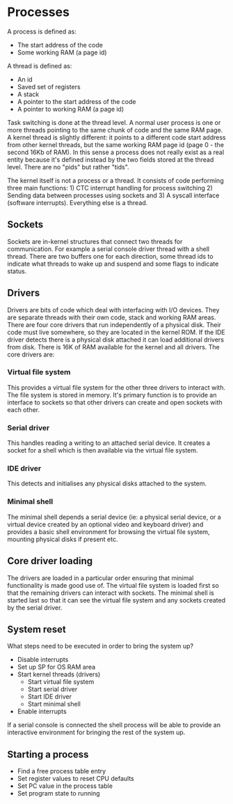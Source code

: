 # Processes

A process is defined as:

* The start address of the code
* Some working RAM (a page id)

A thread is defined as:

* An id
* Saved set of registers
* A stack
* A pointer to the start address of the code
* A pointer to working RAM (a page id)

Task switching is done at the thread level. A normal user process is one or more threads pointing to the same chunk of code and the same RAM page. A kernel thread is slightly different: it points to a different code start address from other kernel threads, but the same working RAM page id (page 0 - the second 16Kb of RAM). In this sense a process does not really exist as a real entity because it's defined instead by the two fields stored at the thread level. There are no "pids" but rather "tids".

The kernel itself is not a process or a thread. It consists of code performing three main functions: 1) CTC interrupt handling for process switching 2) Sending data between processes using sockets and 3) A syscall interface (software interrupts). Everything else is a thread.

## Sockets

Sockets are in-kernel structures that connect two threads for communication. For example a serial console driver thread with a shell thread. There are two buffers one for each direction, some thread ids to indicate what threads to wake up and suspend and some flags to indicate status.

## Drivers

Drivers are bits of code which deal with interfacing with I/O devices. They are separate threads with their own code, stack and working RAM areas. There are four core drivers that run independently of a physical disk. Their code must live somewhere, so they are located in the kernel ROM. If the IDE driver detects there is a physical disk attached it can load additional drivers from disk. There is 16K of RAM available for the kernel and all drivers. The core drivers are:

### Virtual file system

This provides a virtual file system for the other three drivers to interact with. The file system is stored in memory. It's primary function is to provide an interface to sockets so that other drivers can create and open sockets with each other.

### Serial driver

This handles reading a writing to an attached serial device. It creates a socket for a shell which is then available via the virtual file system.

### IDE driver

This detects and initialises any physical disks attached to the system.

### Minimal shell

The minimal shell depends a serial device (ie: a physical serial device, or a virtual device created by an optional video and keyboard driver) and provides a basic shell environment for browsing the virtual file system, mounting physical disks if present etc.

## Core driver loading

The drivers are loaded in a particular order ensuring that minimal functionality is made good use of. The virtual file system is loaded first so that the remaining drivers can interact with sockets. The minimal shell is started last so that it can see the virtual file system and any sockets created by the serial driver.

## System reset

What steps need to be executed in order to bring the system up?

* Disable interrupts
* Set up SP for OS RAM area
* Start kernel threads (drivers)
  * Start virtual file system
  * Start serial driver
  * Start IDE driver
  * Start minimal shell
* Enable interrupts

If a serial console is connected the shell process will be able to provide an interactive environment for bringing the rest of the system up.

## Starting a process

* Find a free process table entry
* Set register values to reset CPU defaults
* Set PC value in the process table
* Set program state to running


